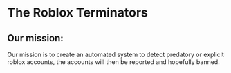 # The Roblox Terminators
## Our mission:
Our mission is to create an automated system to detect predatory or explicit roblox accounts, the accounts will then be reported and hopefully banned.